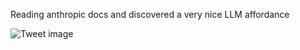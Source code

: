 Reading anthropic docs and discovered a very nice LLM affordance


![Tweet image](/assets/crosspoast/GqrWdjYacAA1Btl.jpg)


